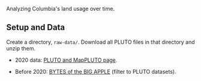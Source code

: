 Analyzing Columbia's land usage over time.

## Setup and Data

Create a directory, `raw-data/`. Download all PLUTO files in that directory and unzip them.

* 2020 data: [PLUTO and MapPLUTO page](https://www1.nyc.gov/site/planning/data-maps/open-data/dwn-pluto-mappluto.page).

* Before 2020: [BYTES of the BIG APPLE](https://www1.nyc.gov/site/planning/data-maps/open-data/bytes-archive.page) (filter to PLUTO datasets).
